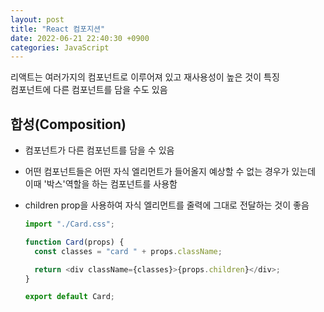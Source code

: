 ```yaml
---
layout: post
title: "React 컴포지션"
date: 2022-06-21 22:40:30 +0900
categories: JavaScript
---
```


리액트는 여러가지의 컴포넌트로 이루어져 있고 재사용성이 높은 것이 특징  
컴포넌트에 다른 컴포넌트를 담을 수도 있음

## 합성(Composition)

- 컴포넌트가 다른 컴포넌트를 담을 수 있음
- 어떤 컴포넌트들은 어떤 자식 엘리먼트가 들어올지 예상할 수 없는 경우가 있는데 이때 '박스'역할을 하는 컴포넌트를 사용함
- children prop을 사용하여 자식 엘리먼트를 줄력에 그대로 전달하는 것이 좋음

  ```js
  import "./Card.css";

  function Card(props) {
    const classes = "card " + props.className;

    return <div className={classes}>{props.children}</div>;
  }

  export default Card;
  ```
